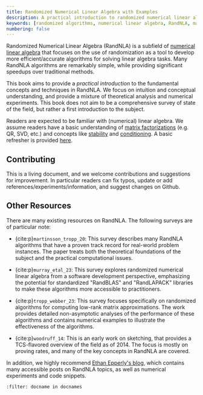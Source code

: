 ```yaml
---
title: Randomized Numerical Linear Algebra with Examples
description: A practical introduction to randomized numerical linear algebra (RandNLA) covering fundamental concepts, techniques, and algorithms with theoretical analysis and numerical experiments.
keywords: [randomized algorithms, numerical linear algebra, RandNLA, matrix factorizations, sketching, randomization, linear algebra]
numbering: false
---
```


Randomized Numerical Linear Algebra (RandNLA) is a subfield of [numerical linear algebra](https://en.wikipedia.org/wiki/Numerical_linear_algebra) that focuses on the use of randomization as a tool to develop more efficient/accurate algorithms for solving linear algebra tasks.
Many RandNLA algorithms are remarkably simple, while providing significant speedups over traditional methods.

This book aims to provide a *practical introduction* to the fundamental concepts and techniques in RandNLA. 
We focus on intuition and conceptual understanding, and provide a mixture of theoretical analysis and  numerical experiments.
This book does not aim to be a comprehensive survey of state of the field, but rather a first introduction to the subject.

Readers are expected to be familiar with (numerical) linear algebra.
We assume readers have a basic understanding of [matrix factorizations](https://en.wikipedia.org/wiki/Matrix_decomposition) (e.g. QR, SVD, etc.) and concepts like [stability](https://en.wikipedia.org/wiki/Numerical_stability) and [conditioning](https://en.wikipedia.org/wiki/Condition_number).
A basic refresher is provided [here](../Background/review.ipynb).

## Contributing

This is a living document, and we welcome contributions and suggestions for improvement.
In particular readers can fix typos, update or add references/experiments/information, and suggest changes on Github.

## Other Resources


There are many existing resources on RandNLA. The following surveys are of particular note:

- {cite:p}`martinsson_tropp_20`: This survey describes many RandNLA algorithms that have a proven track record for real-world problem instances. The paper treats both the theoretical foundations of the subject and the practical computational issues. 

- {cite:p}`murray_etal_23`: This survey explores randomized numerical linear algebra from a software development perspective, emphasizing the potential for standardized "RandBLAS" and "RandLAPACK" libraries to make these algorithms more accessible to practitioners. 

- {cite:p}`tropp_webber_23`: This survey focuses specifically on randomized algorithms for computing low-rank matrix approximations. The work provides detailed non-asymptotic analyses of the performance of these algorithms and contains numerical examples to illustrate the effectiveness of the algorithms.

- {cite:p}`woodruff_14`: This is an early work on sketching, that provides a TCS-flavored overview of the field as of 2014. The focus is mostly on proving rates, and many of the key concepts in RandNLA are covered.

In addition, we highly recommend [Ethan Epperly's blog](https://www.ethanepperly.com/index.php/posts-by-topic/), which contains many accessible posts on RandNLA topics, as well as numerical experiments and code snippets.

```{bibliography}
:filter: docname in docnames
```


